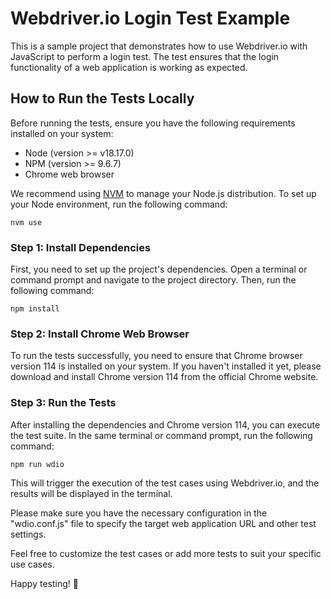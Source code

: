 # Webdriver.io Login Test Example

This is a sample project that demonstrates how to use Webdriver.io with JavaScript to perform a login test. The test ensures that the login functionality of a web application is working as expected.

## How to Run the Tests Locally

Before running the tests, ensure you have the following requirements installed on your system:

- Node (version >= v18.17.0)
- NPM (version >= 9.6.7)
- Chrome web browser

We recommend using [NVM](https://github.com/nvm-sh/nvm) to manage your Node.js distribution. To set up your Node environment, run the following command:

```shell
nvm use
```

### Step 1: Install Dependencies

First, you need to set up the project's dependencies. Open a terminal or command prompt and navigate to the project directory. Then, run the following command:

```shell
npm install
```

### Step 2: Install Chrome Web Browser

To run the tests successfully, you need to ensure that Chrome browser version 114 is installed on your system. If you haven't installed it yet, please download and install Chrome version 114 from the official Chrome website.

### Step 3: Run the Tests

After installing the dependencies and Chrome version 114, you can execute the test suite. In the same terminal or command prompt, run the following command:

```shell
npm run wdio
```

This will trigger the execution of the test cases using Webdriver.io, and the results will be displayed in the terminal.

Please make sure you have the necessary configuration in the "wdio.conf.js" file to specify the target web application URL and other test settings.

Feel free to customize the test cases or add more tests to suit your specific use cases.

Happy testing! 🚀